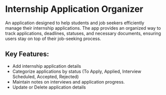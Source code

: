 # Internship Application Organizer

An application designed to help students and job seekers efficiently manage their
internship applications. The app provides an organized way to track applications, deadlines,
statuses, and necessary documents, ensuring users stay on top of their job-seeking process.

## Key Features:
- Add internship application details 
- Categorize applications by status (To Apply, Applied, Interview Scheduled, Accepted, Rejected)
- Maintain notes on interviews and application progress.
- Update or Delete application details

